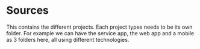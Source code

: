Sources
=========

This contains the different projects. Each project types needs to be its own folder. For example we can have the service app, the web app and a mobile as 3 folders here, all using different technologies.

